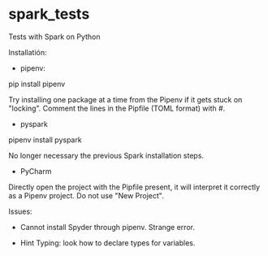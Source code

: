 # spark_tests
Tests with Spark on Python

Installatión:

- pipenv:

pip install pipenv

Try installing one package at a time from the Pipenv if it gets stuck on "locking". Comment the lines in the Pipfile (TOML format) with #.

- pyspark

pipenv install pyspark

No longer necessary the previous Spark installation steps.

- PyCharm

Directly open the project with the Pipfile present, it will interpret it correctly as a Pipenv
project. Do not use "New Project".


Issues:

- Cannot install Spyder through pipenv. Strange error.

- Hint Typing: look how to declare types for variables.


